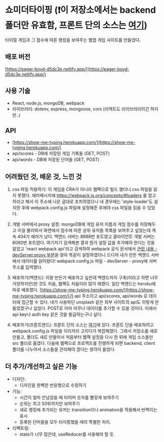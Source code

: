 # 쇼미더타이핑 (❗️이 저장소에서는 backend 폴더만 유효함, 프론트 단의 소스는 [여기](https://github.com/lyj-ooz/show-me-typing-frontend))

타이핑 게임과 그 점수에 따른 랭킹을 보여주는 웹앱 게임 사이트를 만들었다.

## 배포 버전

[https://eager-boyd-d5dc3e.netlify.app/](https://eager-boyd-d5dc3e.netlify.app/)

## 사용 기술

- React, node.js, mongoDB, webpack
- 라이브러리: dotenv, express, mongoose, cors (리액트도 라이브러리이긴 하지만..)

## API

- [https://show-me-typing.herokuapp.com/](https://show-me-typing.herokuapp.com/)
- api/scores - DB에 저장된 게임 기록들 (GET, POST)
- api/words - DB에 저장된 단어들 (GET, POST)

## 어려웠던 것, 배운 것, 느낀 것

1. css 파일 적용하기: 이 게임을 CRA가 아니라 웹팩으로 빌드 했더니 css 파일을 읽지 못했다. 에러메시지에 https://webpack.js.org/concepts/#loaders 를 참고하라고 해서 이 주소에 나온 글대로 조치하였으나 내 경우에는 'style-loader'도 설치한 후에 webpack.config.js 파일에 설정해준 후에야 css 파일을 읽을 수 있었다.

2. 개발 서버에서 proxy 설정: mongoDB에 게임 유저 이름과 게임 점수를 저장해두고 이걸 불러와서 화면에서 점수에 따른 상위 유저들 목록을 보여주고 싶었는데 계속 404가 에러가 났다. 백엔드 서버는 8888번 포트였고 클라이언트 개발 서버는 8080번 포트였다. 여기저기 검색해본 결과 뭔가 설정 값을 추가해야 한다는 것을 알았고 'react webpack api'라고 검색하여 webpack 공식 문서에서 [관련 내용 - devServer.proxy 부분](https://webpack.js.org/configuration/dev-server/)을 찾아 똑같이 설정하였더니 드디어 내가 만든 백엔드 서버에서 데이터를 읽어왔다! webpack.config.js 파일 - devServer - proxy에 서버 주소를 입력했다.

3. 배포하기(백엔드): 이왕 만든거 배포하고 싶은데 백엔드까지 구축(이라고 하면 너무 거창하지만)한 것도 처음, 웹팩도 처음이라 많이 헤맸다. 일단 백엔드는 heroku에 따로 배포했다. [https://show-me-typing.herokuapp.com/](https://show-me-typing.herokuapp.com/)가 api 주소이고 api/scores, api/words 로 데이터에 접근할 수 있다. 내가 사용하던 unsplash 같은 외부 사이트의 api도 이렇게 만들었겠구나 싶었다. POST로 아마 아무나 데이터를 추가할 수 있을 것이다. 이래서 api key나 auth key 같은 것을 발급하는구나 싶다.

4. 배포하기(프론트엔드): 프론트 단의 소스는 [여기](https://github.com/lyj-ooz/show-me-typing-frontend)에 있다. 프론트 단을 배포하려고 webpack.config.js 파일을 이리저리 고치다가 복잡해졌다. 그래서 저장소를 새로 만들고, 폴더도 새로 만들어서 처음부터 웹팩 설정을 다시 한 뒤에 게임 소스들만 src 폴더로 옮겼다. 다음에 웹팩으로 프로젝트를 진행하게 되면 backend, client 폴더를 나누어서 소스들을 관리해야 겠다는 생각이 들었다.

## 더 추가/개선하고 싶은 기능

- 디자인:
  - 디자인을 완벽한 반응형으로 수정하기
- 기능:
  - 시간이 얼마 안남았을 때 타이머 숫자를 빨갛게 보여주기
  - 순위는 최고 50위까지만 보여주기
  - 새로 랭킹에 추가되는 유저는 transition이나 animation을 적용해서 반짝이는 표시
  - 등록된 단어들을 모두 타이핑했을 때의 특별한 처리.
- 리팩토링:
  - state가 너무 많은데, useReducer를 사용해야 할 듯.
